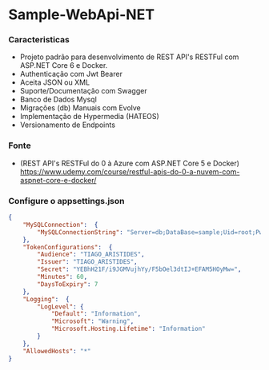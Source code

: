 # Sample-WebApi-NET

### Caracteristicas

- Projeto padrão para desenvolvimento de REST API's RESTFul com ASP.NET Core 6 e Docker.
- Authenticação com Jwt Bearer
- Aceita JSON ou XML
- Suporte/Documentação com Swagger
- Banco de Dados Mysql
- Migrações (db) Manuais com Evolve
- Implementação de Hypermedia (HATEOS)
- Versionamento de Endpoints

### Fonte

- (REST API's RESTFul do 0 à Azure com ASP.NET Core 5 e Docker) https://www.udemy.com/course/restful-apis-do-0-a-nuvem-com-aspnet-core-e-docker/

### Configure o appsettings.json

```json
{
	"MySQLConnection":	{
		"MySQLConnectionString": "Server=db;DataBase=sample;Uid=root;Pwd=docker;SslMode=none"
	},
	"TokenConfigurations":	{
		"Audience": "TIAGO_ARISTIDES",
		"Issuer": "TIAGO_ARISTIDES",
		"Secret": "YEBhH21F/i9JGMVujhYy/F5bOel3dtIJ+EFAM5HOyMw=",
		"Minutes": 60,
		"DaysToExpiry": 7
	},
	"Logging":	{
		"LogLevel":	{
			"Default": "Information",
			"Microsoft": "Warning",
			"Microsoft.Hosting.Lifetime": "Information"
		}
	},
	"AllowedHosts": "*"
}
```
